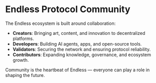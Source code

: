 # Endless Protocol Community

The Endless ecosystem is built around collaboration:

- **Creators**: Bringing art, content, and innovation to decentralized platforms.  
- **Developers**: Building AI agents, apps, and open-source tools.  
- **Validators**: Securing the network and ensuring protocol reliability.  
- **Contributors**: Expanding knowledge, governance, and ecosystem growth.  

Community is the heartbeat of Endless — everyone can play a role in shaping the future.
